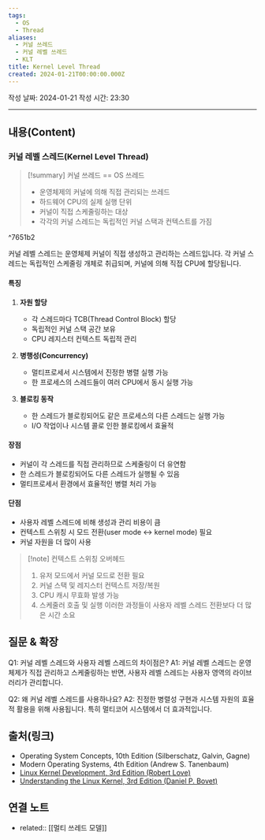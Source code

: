 ```yaml
---
tags:
  - OS
  - Thread
aliases:
  - 커널 쓰레드
  - 커널 레벨 쓰레드
  - KLT
title: Kernel Level Thread
created: 2024-01-21T00:00:00.000Z
---
```

작성 날짜: 2024-01-21
작성 시간: 23:30

----
## 내용(Content)
### 커널 레벨 스레드(Kernel Level Thread)

>[!summary] 커널 쓰레드 == OS 쓰레드
>- 운영체제의 커널에 의해 직접 관리되는 쓰레드
>- 하드웨어 CPU의 실제 실행 단위
>- 커널이 직접 스케줄링하는 대상
>- 각각의 커널 스레드는 독립적인 커널 스택과 컨텍스트를 가짐

^7651b2

커널 레벨 스레드는 운영체제 커널이 직접 생성하고 관리하는 스레드입니다. 각 커널 스레드는 독립적인 스케줄링 개체로 취급되며, 커널에 의해 직접 CPU에 할당됩니다.

#### 특징
1. **자원 할당**
   - 각 스레드마다 TCB(Thread Control Block) 할당
   - 독립적인 커널 스택 공간 보유
   - CPU 레지스터 컨텍스트 독립적 관리

2. **병행성(Concurrency)**
   - 멀티프로세서 시스템에서 진정한 병렬 실행 가능
   - 한 프로세스의 스레드들이 여러 CPU에서 동시 실행 가능

3. **블로킹 동작**
   - 한 스레드가 블로킹되어도 같은 프로세스의 다른 스레드는 실행 가능
   - I/O 작업이나 시스템 콜로 인한 블로킹에서 효율적

#### 장점
- 커널이 각 스레드를 직접 관리하므로 스케줄링이 더 유연함
- 한 스레드가 블로킹되어도 다른 스레드가 실행될 수 있음
- 멀티프로세서 환경에서 효율적인 병렬 처리 가능

#### 단점
- 사용자 레벨 스레드에 비해 생성과 관리 비용이 큼
- 컨텍스트 스위칭 시 모드 전환(user mode ↔ kernel mode) 필요
- 커널 자원을 더 많이 사용

>[!note] 컨텍스트 스위칭 오버헤드
>1. 유저 모드에서 커널 모드로 전환 필요
>2. 커널 스택 및 레지스터 컨텍스트 저장/복원
>3. CPU 캐시 무효화 발생 가능
>4. 스케줄러 호출 및 실행
>이러한 과정들이 사용자 레벨 스레드 전환보다 더 많은 시간 소요

## 질문 & 확장
Q1: 커널 레벨 스레드와 사용자 레벨 스레드의 차이점은?
A1: 커널 레벨 스레드는 운영체제가 직접 관리하고 스케줄링하는 반면, 사용자 레벨 스레드는 사용자 영역의 라이브러리가 관리합니다.

Q2: 왜 커널 레벨 스레드를 사용하나요?
A2: 진정한 병렬성 구현과 시스템 자원의 효율적 활용을 위해 사용됩니다. 특히 멀티코어 시스템에서 더 효과적입니다.

## 출처(링크)
- Operating System Concepts, 10th Edition (Silberschatz, Galvin, Gagne)
- Modern Operating Systems, 4th Edition (Andrew S. Tanenbaum)
- [Linux Kernel Development, 3rd Edition (Robert Love)](https://www.oreilly.com/library/view/linux-kernel-development/9780768696974/)
- [Understanding the Linux Kernel, 3rd Edition (Daniel P. Bovet)](https://www.oreilly.com/library/view/understanding-the-linux/0596005652/)

## 연결 노트
- related:: [[멀티 쓰레드 모델]]
